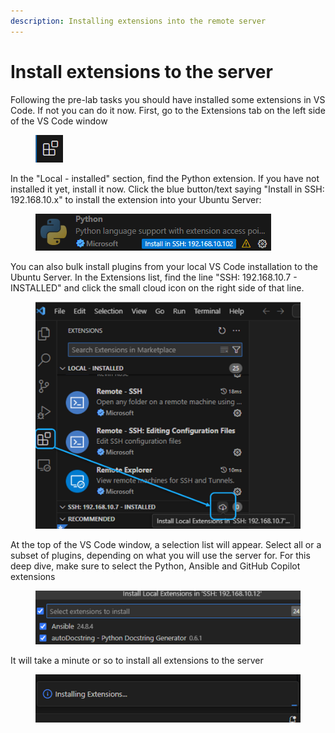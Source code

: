 ```yaml
---
description: Installing extensions into the remote server
---
```


# Install extensions to the server

Following the pre-lab tasks you should have installed some extensions in VS Code. If not you can do it now. First, go to the Extensions tab on the left side of the VS Code window

<div align="left"><figure><img src="../../.gitbook/assets/image (2) (1) (1) (1) (1) (1) (1) (1) (1).png" alt=""><figcaption></figcaption></figure></div>

In the "Local - installed" section, find the Python extension. If you have not installed it yet, install it now. Click the blue button/text saying "Install in SSH: 192.168.10.x" to install the extension into your Ubuntu Server:

<div align="left"><figure><img src="../../.gitbook/assets/image (3) (1) (1) (1) (1) (1) (1) (1).png" alt=""><figcaption></figcaption></figure></div>

You can also bulk install plugins from your local VS Code installation to the Ubuntu Server. In the Extensions list, find the line "SSH: 192.168.10.7 - INSTALLED" and click the small cloud icon on the right side of that line.

<figure><img src="../../.gitbook/assets/image (4) (1) (1) (1) (1).png" alt="" width="563"><figcaption></figcaption></figure>

At the top of the VS Code window, a selection list will appear. Select all or a subset of plugins, depending on what you will use the server for. For this deep dive, make sure to select the Python, Ansible and GitHub Copilot extensions

<figure><img src="../../.gitbook/assets/image (1) (1) (1) (1) (1) (1) (1).png" alt="" width="563"><figcaption></figcaption></figure>

It will take a minute or so to install all extensions to the server

<figure><img src="../../.gitbook/assets/image (2) (1) (1) (1) (1) (1) (1).png" alt="" width="536"><figcaption></figcaption></figure>
